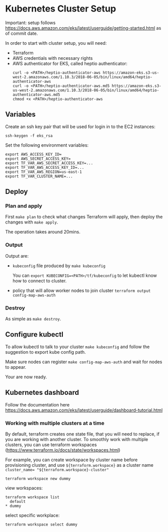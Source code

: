 # Kubernetes Cluster Setup

Important: setup follows https://docs.aws.amazon.com/eks/latest/userguide/getting-started.html as of commit date.

In order to start with cluster setup, you will need:

- Terraform
- AWS credentials with necessary rights
- AWS authenticator for EKS, called heptio authenticator:
  ```
  curl -o <PATH>/heptio-authenticator-aws https://amazon-eks.s3-us-west-2.amazonaws.com/1.10.3/2018-06-05/bin/linux/amd64/heptio-authenticator-aws
  curl -o <PATH>/heptio-authenticator-aws.md5 https://amazon-eks.s3-us-west-2.amazonaws.com/1.10.3/2018-06-05/bin/linux/amd64/heptio-authenticator-aws.md5
  chmod +x <PATH>/heptio-authenticator-aws
  ```

## Variables

Create an ssh key pair that will be used for login in to the EC2 instances:

`ssh-keygen -f eks_rsa`

Set the following environment variables:

```
export AWS_ACCESS_KEY_ID=
export AWS_SECRET_ACCESS_KEY=
export TF_VAR_AWS_SECRET_ACCESS_KEY=...
export TF_VAR_AWS_ACCESS_KEY_ID=...
export TF_VAR_AWS_REGION=us-east-1
export TF_VAR_CLUSTER_NAME=...
```

## Deploy

### Plan and apply

First `make plan` to check what changes Terraform will apply, then deploy the changes with `make apply`.

The operation takes around 20mins.

### Output

Output are:

- `kubeconfig` file produced by `make kubeconfig`

   You can `export KUBECONFIG=<PATH>/tf/kubeconfig` to let kubectl know how to connect to cluster.

- policy that will allow worker nodes to join cluster `terraform output config-map-aws-auth`

### Destroy

As simple as `make destroy`.

## Configure kubectl

To allow kubectl to talk to your cluster `make kubeconfig` and follow the suggestion to export kube config path.

Make sure nodes can register `make config-map-aws-auth` and wait for nodes to appear.

Your are now ready.

## Kubernetes dashboard

Follow the documentation here https://docs.aws.amazon.com/eks/latest/userguide/dashboard-tutorial.html


### Working with multiple clusters at a time

By default, terraform creates one state file, that you will need to replace, if you are working with another cluster.
To smoothly work with multiple clusters, you can use terraform workspaces (https://www.terraform.io/docs/state/workspaces.html)

For example, you can create workspace by cluster name before provisioning cluster, and use `${terraform.workspace}`
as a cluster name  `cluster_name= "${terraform.workspace}-cluster"`

`terraform workspace new dummy`

view workspaces:

```
terraform workspace list
  default
* dummy
```

select specific workplace:

```
terraform workspace select dummy
```
